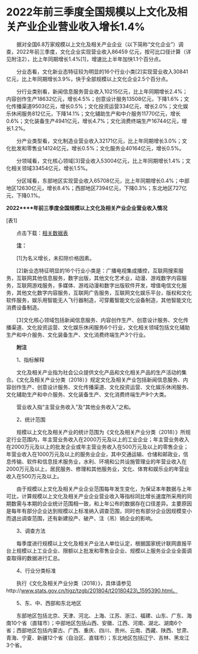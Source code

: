 # 2022年前三季度全国规模以上文化及相关产业企业营业收入增长1.4%

　　据对全国6.8万家规模以上文化及相关产业企业（以下简称“文化企业”）调查，2022年前三季度，文化企业实现营业收入86459 亿元，按可比口径计算（详见附注2），比上年同期增长1.4%\[1\]，增速比上半年加快1.1个百分点。

　　分业态看，文化新业态特征较为明显的16个行业小类\[2\]实现营业收入30841亿元，比上年同期增长3.9%，快于全部规模以上文化企业2.5个百分点。

　　分行业类别看，新闻信息服务营业收入10215亿元，比上年同期增长2.4%；内容创作生产18632亿元，增长4.5%；创意设计服务13508亿元，下降1.6%；文化传播渠道9503亿元，增长0.5%；文化投资运营334亿元，增长2.0%；文化娱乐休闲服务812亿元，下降14.1%；文化辅助生产和中介服务11770亿元，增长0.6%；文化装备生产4941亿元，增长4.7%；文化消费终端生产16744亿元，增长1.2%。

　　分产业类型看，文化制造业营业收入32171亿元，比上年同期增长3.0%；文化批发和零售业14124亿元，增长0.5%；文化服务业40164亿元，增长0.5%。

　　分领域看，文化核心领域\[3\]营业收入53004亿元，比上年同期增长1.4%；文化相关领域33454亿元，增长1.5%。

　　分区域看，东部地区实现营业收入65708亿元，比上年同期增长0.4%；中部地区12630亿元，增长8.4%；西部地区7394亿元，下降0.3%；东北地区727亿元，下降0.1%。

**2022****年前三季度全国规模以上文化及相关产业企业营业收入情况**

\[表1\]

　　点击下载：[相关数据表](http://www.stats.gov.cn/sj/zxfb/202302/W020230203610252501552.xlsx)

　　**注：**

　　\[1\]为名义增长，未扣除价格因素。

　　\[2\]新业态特征明显的16个行业小类是：广播电视集成播控，互联网搜索服务，互联网其他信息服务，数字出版，其他文化艺术业，动漫、游戏数字内容服务，互联网游戏服务，多媒体、游戏动漫和数字出版软件开发，增值电信文化服务，其他文化数字内容服务，互联网广告服务，互联网文化娱乐平台，版权和文化软件服务，娱乐用智能无人飞行器制造，可穿戴智能文化设备制造，其他智能文化消费设备制造。

　　\[3\]文化核心领域包括新闻信息服务、内容创作生产、创意设计服务、文化传播渠道、文化投资运营、文化娱乐休闲服务6个行业，文化相关领域包括文化辅助生产和中介服务、文化装备生产、文化消费终端生产3个行业。

　　**附注**

　　1、指标解释

　　文化及相关产业指为社会公众提供文化产品和文化相关产品的生产活动的集合。《文化及相关产业分类（2018）》规定文化及相关产业包括新闻信息服务、内容创作生产、创意设计服务、文化传播渠道、文化投资运营、文化娱乐休闲服务、文化辅助生产和中介服务、文化装备生产、文化消费终端生产9个大类。

　　营业收入指“主营业务收入”及“其他业务收入”之和。

　　2、统计范围

　　规模以上文化及相关产业的统计范围为《文化及相关产业分类（2018）》所规定行业范围内，年主营业务收入在2000万元及以上的工业企业；年主营业务收入在2000万元及以上的批发企业或年主营业务收入在500万元及以上的零售企业；年营业收入在1000万元及以上的服务业企业，其中交通运输、仓储和邮政业，信息传输、软件和信息技术服务业，水利、环境和公共设施管理业的年营业收入在2000万元及以上，居民服务、修理和其他服务业，文化、体育和娱乐业的年营业收入在500万元及以上。

　　由于规模以上文化及相关产业企业范围每年发生变化，为保证本年数据与上年可比，计算规模以上文化及相关产业企业营业收入等指标同比增长速度所采用的同期数需与本期的企业统计范围相一致，和上年公布的数据存在口径差异。主要原因是每年有部分企业达到规模以上标准纳入调查范围，同时也有部分企业因规模变小而退出调查范围，还有新建投产、破产、注（吊）销企业的影响。

　　3、调查方法

　　每季度进行规模以上文化及相关产业法人单位认定，根据国家统计联网直报平台上规模以上工业企业、限额以上批发和零售业企业、规模以上服务业企业全面调查取得的数据进行汇总。

　　4、行业分类标准

　　执行《文化及相关产业分类（2018）》，具体请参见http://www.stats.gov.cn/tjgz/tzgb/201804/t20180423\_1595390.html。

　　5、东、中、西部和东北地区

　　东部地区包括北京、天津、河北、上海、江苏、浙江、福建、山东、广东、海南10个省（直辖市）；中部地区包括山西、安徽、江西、河南、湖北、湖南6个省；西部地区包括内蒙古、广西、重庆、四川、贵州、云南、西藏、陕西、甘肃、青海、宁夏、新疆12个省（自治区、直辖市）；东北地区包括辽宁、吉林、黑龙江3个省。 